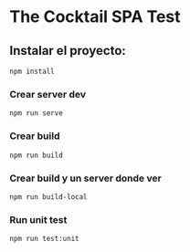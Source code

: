 # The Cocktail SPA Test

## Instalar el proyecto:
```
npm install
```

### Crear server dev
```
npm run serve
```

### Crear build 
```
npm run build
```

### Crear build y un server donde ver
```
npm run build-local
```

### Run unit test
```
npm run test:unit
```